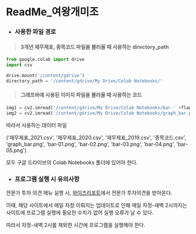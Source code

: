 # ReadMe_여왕개미조


+ ### 사용한 파일 경로
> #### 3개년 재무제표, 종목코드 파일을 불러올 때 사용하는 directory_path

```python
from google.colab import drive
import csv

drive.mount('/content/gdrive')
directory_path = '/content/gdrive/My Drive/Colab Notebooks/'
```

> #### 그래프바에 사용된 이미지 파일을 불러올 때 사용하는 코드

```python
img1 = cv2.imread('/content/gdrive/My Drive/Colab Notebooks/bar-' +flag+'.png', cv2.IMREAD_COLOR)
img2 = cv2.imread('/content/gdrive/My Drive/Colab Notebooks/graph_bar.png', cv2.IMREAD_COLOR)
```

따라서 사용하는 데이터 파일

('재무제표_2021.csv', '재무제표_2020.csv', '재무제표_2019.csv', '종목코드.csv', 'graph_bar.png', 'bar-01.png', 'bar-02.png', 'bar-03.png', 'bar-04.png', 'bar-05.png')

모두 구글 드라이브의 Colab Notebooks 폴더에 있어야 한다.

+ ### 프로그램 실행 시 유의사항

전문가 투자 의견 메뉴 실행 시, [와이즈리포트](https://comp.wisereport.co.kr/bsfn/company/c1010001.aspx)에서 전문가 투자의견을 받아온다.

이때, 해당 사이트에서 매일 자정 이뤄지는 업데이트로 인해 매일 자정-새벽 2시까지는 사이트에 프로그램 실행에 필요한 수치가 없어 실행 오류가 날 수 있다.

따라서 자정-새벽 2시를 제외한 시간에 프로그램을 실행해야 한다.
